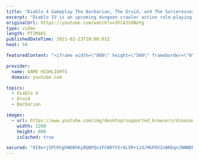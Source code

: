 ```yaml
---
title: "Diablo 4 Gameplay The Barbarian, The Druid, and The Sorceresses"
excerpt: "Diablo IV is an upcoming dungeon crawler action role-playing game developed by Blizzard Entertainment, the fourth title in the ..."
originalUrl: https://youtube.com/watch?v=3hlAJSONoYg
type: video
length: PT2M46S
publishedDateTime: 2021-02-23T18:00:01Z
heat: 50

featuredContent: "<iframe width=\"800\" height=\"500\" frameborder=\"0\" src=\"https://www.youtube.com/embed/3hlAJSONoYg\" allow=\"accelerometer; autoplay; encrypted-media; gyroscope; picture-in-picture\" allowfullscreen></iframe>"

provider:
  name: GAME HIGHLIGHTS
  domain: youtube.com

topics:
  - Diablo 4
  - Druid
  - Barbarian

images:
  - url: https://www.youtube.com/img/desktop/supported_browsers/dinosaur.png
    width: 1200
    height: 800
    isCached: true

secured: "0I8o+j5PCKhghW6BhKy8QBPQo1FCW0YVSrALVR+1zO/MkPOVInBRbqnJNNWDPR0lrp5UqHNyqCD0aHJRmR7y0Mux4YBuM2poxc2Era+Mw0Dtgv2YaDlIEYS/YsJEpAx1Qn9Rt3+GybNYhLWnkP1XITgphzBnCoyiwP8oWlW0t+zhKO+1oZ//2BM4BM9RnPO/imqTt2Lzh5YLprV709OjKYWruQtBluCnGO6yaAzg+hy0tFN2T7rb4GdUjkb/9qOcay/QA5lutn4a9Q/HbEZVt3rPvYxS4vRfaOo++3NBXgYrpCnMH7RbXV52F7/XmVy0Do1GPvcq9atZbJPoVrAYzAs3r4r2mVFjs10nPf49rCyRPQbsYNnNdWmjyDwawuNW/gVZofTyGEhug7ljhRAj4ZAhiqQhgp0dwRbVdQey54s=;UiMVMptaV5wwSGRPKVyKsA=="
---
```


